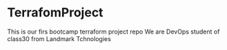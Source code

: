 # TerrafomProject
This is our firs bootcamp terraform project repo
We are DevOps student of class30 from Landmark Tchnologies 
